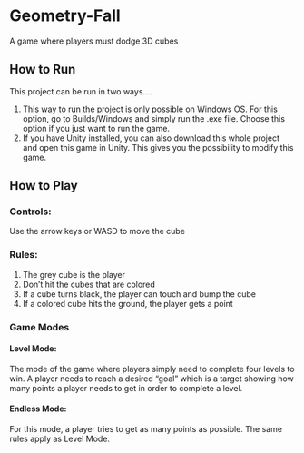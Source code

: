 # Geometry-Fall
A game where players must dodge 3D cubes

## How to Run
This project can be run in two ways….
1)	This way to run the project is only possible on Windows OS. For this option, go to Builds/Windows and simply run the .exe file. Choose this option if you just want to run the game.
2)	If you have Unity installed, you can also download this whole project and open this game in Unity. This gives you the possibility to modify this game.


## How to Play

### Controls:
Use the arrow keys or WASD to move the cube

### Rules:
1)	The grey cube is the player 
2)	Don’t hit the cubes that are colored
3)	If a cube turns black, the player can touch and bump the cube
4)	If a colored cube hits the ground, the player gets a point

### Game Modes

#### Level Mode:
The mode of the game where players simply need to complete four levels to win. A player needs to reach a desired “goal” which is a target showing how many points a player needs to get in order to complete a level.

#### Endless Mode:
For this mode, a player tries to get as many points as possible. The same rules apply as Level Mode.

